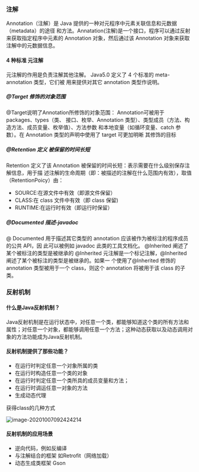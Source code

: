 ### 注解

Annotation（注解）是 Java 提供的一种对元程序中元素关联信息和元数据（metadata）的途径
和方法。Annatation(注解)是一个接口，程序可以通过反射来获取指定程序中元素的 Annotation
对象，然后通过该 Annotation 对象来获取注解中的元数据信息。

#### 4  种标准 元注解

元注解的作用是负责注解其他注解。 Java5.0 定义了 4 个标准的 meta-annotation 类型，它们被
用来提供对其它 annotation 类型作说明。

##### @Target 修饰的对象范围

@Target说明了Annotation所修饰的对象范围： Annotation可被用于 packages、types（类、
接口、枚举、Annotation 类型）、类型成员（方法、构造方法、成员变量、枚举值）、方法参数
和本地变量（如循环变量、catch 参数）。在 Annotation 类型的声明中使用了 target 可更加明晰
其修饰的目标

##### @Retention 定义 被保留的时间长短

Retention 定义了该 Annotation 被保留的时间长短：表示需要在什么级别保存注解信息，用于描
述注解的生命周期（即：被描述的注解在什么范围内有效），取值（RetentionPoicy）由：

- SOURCE:在源文件中有效（即源文件保留）
- CLASS:在 class 文件中有效（即 class 保留)
- RUNTIME:在运行时有效（即运行时保留）

##### @Documented  描述-javadoc

@ Documented 用于描述其它类型的 annotation 应该被作为被标注的程序成员的公共 API，因
此可以被例如 javadoc 此类的工具文档化。
@Inherited  阐述了某个被标注的类型是被继承的
@Inherited 元注解是一个标记注解，@Inherited 阐述了某个被标注的类型是被继承的。如果一
个使用了@Inherited 修饰的 annotation 类型被用于一个 class，则这个 annotation 将被用于该
class 的子类。

### 反射机制

#### 什么是Java反射机制？

Java反射机制是在运行状态中，对任意一个类，都能够知道这个类的所有方法和属性；对任意一个对象，都能够调用任意一个方法；这种动态获取以及动态调用对象的方法功能成为Java反射机制。

#### 反射机制提供了那些功能？

-  在运行时判定任意一个对象所属的类
- 在运行时构造任意一个类的对象
- 在运行时判定任意一个类所具的成员变量和方法；
- 在运行时调运任意一对象的方法
- 生成动态代理

获得class的几种方式

![image-20201007092424214](../Interview/upload/image-20201007092424214.png)

#### 反射机制的应用场景

- 逆向代码，例如反编译
- 与注解结合的框架 如Retrofit（网络加载）
- 动态生成类框架 Gson



























